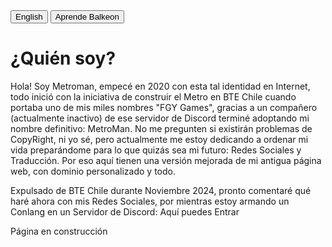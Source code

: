 <button class="button-82-pushable" role="button" onclick="location.href='en/index'">
  <span class="button-82-shadow"></span>
  <span class="button-82-edge"></span>
  <span class="button-82-front text">
    English
  </span> </button> <button class="button-82-pushable" role="button" onclick="location.href='balkeon'">
  <span class="button-82-shadow"></span>
  <span class="button-82-edge"></span>
  <span class="button-82-front text">
    Aprende Balkeon
  </span>
</button>



# ¿Quién soy?
Hola! Soy Metroman, empecé en 2020 con esta tal identidad en Internet, todo inició con la iniciativa de construir el Metro en BTE Chile cuando portaba uno de mis miles nombres "FGY Games", gracias a un compañero (actualmente inactivo) de ese servidor de Discord terminé adoptando mi nombre definitivo: MetroMan. No me pregunten si existirán problemas de CopyRight, ni yo sé, pero actualmente me estoy dedicando a ordenar mi vida preparándome para lo que quizás sea mi futuro: Redes Sociales y Traducción. Por eso aquí tienen una versión mejorada de mi antigua página web, con dominio personalizado y todo.


Expulsado de BTE Chile durante Noviembre 2024, pronto comentaré qué haré ahora con mis Redes Sociales, por mientras estoy armando un Conlang en un Servidor de Discord: Aquí puedes Entrar 

Página en construcción 
